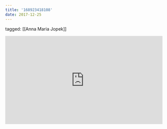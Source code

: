 ```yaml
---
title: '168923418108'
date: 2017-12-25
---
```

tagged: [[Anna Maria Jopek]]
<iframe allow="accelerometer; autoplay; clipboard-write; encrypted-media; gyroscope; picture-in-picture" allowfullscreen="" frameborder="0" height="281" id="youtube_iframe" src="https://www.youtube.com/embed/FmXHCRtY794?feature=oembed&amp;enablejsapi=1&amp;origin=https://safe.txmblr.com&amp;wmode=opaque" width="500"></iframe>